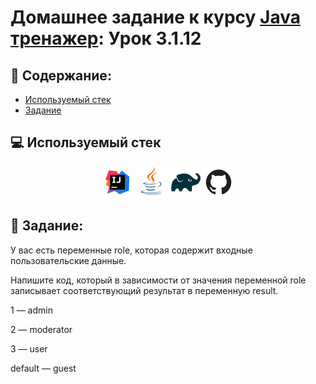 # Домашнее задание к курсу [Java тренажер](https://stepik.org/course/182389/syllabus?search=7262451423): Урок 3.1.12
## :scroll: Содержание:

- [Используемый стек](#computer-используемый-стек)
- [Задание](#pushpin-Задание)

##  :computer: Используемый стек

<p align="center">
<a href="https://www.jetbrains.com/idea/"><img src="media/logo/Intelij_IDEA.svg" width="50" height="50"  alt="IDEA"/></a>
<a href="https://www.java.com/"><img src="media/logo/Java.svg" width="50" height="50"  alt="JAVA"/></a>
<a href="https://gradle.org/"><img src="media/logo/Gradle.svg" width="50" height="50"  alt="Gradle"/></a>
<a href="https://github.com/"><img src="media/logo/GitHub.svg" width="50" height="50"  alt="GITHUB"/></a>

## :pushpin: Задание:

У вас есть переменные role, которая содержит входные пользовательские данные.

Напишите код, который в зависимости от значения переменной role записывает соответствующий результат в переменную result.

1 — admin

2 — moderator

3 — user

default — guest


